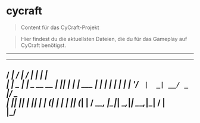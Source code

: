 # cycraft

> Content für das CyCraft-Projekt

> Hier findest du die aktuellsten Dateien, die du für das Gameplay auf CyCraft benötigst.



--------------------------------
   _____       _____            __ _      _      
  / ____|     / ____|          / _| |    | |     
 | |    _   _| |     _ __ __ _| |_| |_ __| | ___ 
 | |   | | | | |    | '__/ _` |  _| __/ _` |/ _ \
 | |___| |_| | |____| | | (_| | | | || (_| |  __/
  \_____\__, |\_____|_|  \__,_|_|  \__\__,_|\___|
         __/ |                                   
        |___/                                    
---------------------------------


